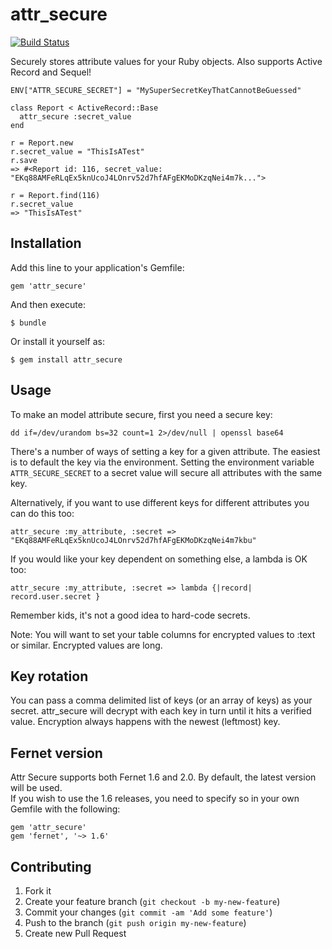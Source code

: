 # attr_secure

[![Build Status](https://travis-ci.org/neilmiddleton/attr_secure.png?branch=master)](https://travis-ci.org/neilmiddleton/attr_secure)

Securely stores attribute values for your Ruby objects.  Also supports Active
Record and Sequel!

```
ENV["ATTR_SECURE_SECRET"] = "MySuperSecretKeyThatCannotBeGuessed"

class Report < ActiveRecord::Base
  attr_secure :secret_value
end

r = Report.new
r.secret_value = "ThisIsATest"
r.save
=> #<Report id: 116, secret_value: "EKq88AMFeRLqEx5knUcoJ4LOnrv52d7hfAFgEKMoDKzqNei4m7k...">

r = Report.find(116)
r.secret_value
=> "ThisIsATest"
```

## Installation

Add this line to your application's Gemfile:

    gem 'attr_secure'

And then execute:

    $ bundle

Or install it yourself as:

    $ gem install attr_secure

## Usage

To make an model attribute secure, first you need a secure key:

    dd if=/dev/urandom bs=32 count=1 2>/dev/null | openssl base64

There's a number of ways of setting a key for a given attribute.  The easiest is to default the key via the environment.
Setting the environment variable `ATTR_SECURE_SECRET` to a secret value will secure all attributes with the same key.

Alternatively, if you want to use different keys for different attributes you can do this too:

    attr_secure :my_attribute, :secret => "EKq88AMFeRLqEx5knUcoJ4LOnrv52d7hfAFgEKMoDKzqNei4m7kbu"

If you would like your key dependent on something else, a lambda is OK too:

    attr_secure :my_attribute, :secret => lambda {|record| record.user.secret }

Remember kids, it's not a good idea to hard-code secrets.

Note: You will want to set your table columns for encrypted values to :text or
similar.  Encrypted values are long.

## Key rotation

You can pass a comma delimited list of keys (or an array of keys) as your secret.  attr_secure will decrypt with each key in turn until it hits a verified value.  Encryption always happens with the newest (leftmost) key.

## Fernet version

Attr Secure supports both Fernet 1.6 and 2.0. By default, the latest version will be used.  
If you wish to use the 1.6 releases, you need to specify so in your own Gemfile with the following:

    gem 'attr_secure'
    gem 'fernet', '~> 1.6'

## Contributing

1. Fork it
2. Create your feature branch (`git checkout -b my-new-feature`)
3. Commit your changes (`git commit -am 'Add some feature'`)
4. Push to the branch (`git push origin my-new-feature`)
5. Create new Pull Request
